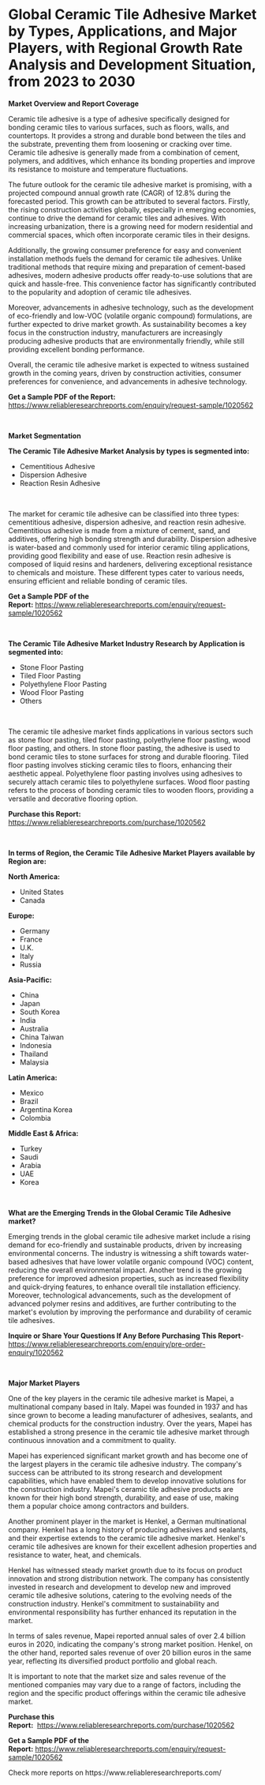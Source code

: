 <p><h1>Global Ceramic Tile Adhesive Market by Types, Applications, and Major Players, with Regional Growth Rate Analysis and Development Situation, from 2023 to 2030</h1></p><p><strong>Market Overview and Report Coverage</strong></p>
<p><p>Ceramic tile adhesive is a type of adhesive specifically designed for bonding ceramic tiles to various surfaces, such as floors, walls, and countertops. It provides a strong and durable bond between the tiles and the substrate, preventing them from loosening or cracking over time. Ceramic tile adhesive is generally made from a combination of cement, polymers, and additives, which enhance its bonding properties and improve its resistance to moisture and temperature fluctuations.</p><p>The future outlook for the ceramic tile adhesive market is promising, with a projected compound annual growth rate (CAGR) of 12.8% during the forecasted period. This growth can be attributed to several factors. Firstly, the rising construction activities globally, especially in emerging economies, continue to drive the demand for ceramic tiles and adhesives. With increasing urbanization, there is a growing need for modern residential and commercial spaces, which often incorporate ceramic tiles in their designs.</p><p>Additionally, the growing consumer preference for easy and convenient installation methods fuels the demand for ceramic tile adhesives. Unlike traditional methods that require mixing and preparation of cement-based adhesives, modern adhesive products offer ready-to-use solutions that are quick and hassle-free. This convenience factor has significantly contributed to the popularity and adoption of ceramic tile adhesives.</p><p>Moreover, advancements in adhesive technology, such as the development of eco-friendly and low-VOC (volatile organic compound) formulations, are further expected to drive market growth. As sustainability becomes a key focus in the construction industry, manufacturers are increasingly producing adhesive products that are environmentally friendly, while still providing excellent bonding performance.</p><p>Overall, the ceramic tile adhesive market is expected to witness sustained growth in the coming years, driven by construction activities, consumer preferences for convenience, and advancements in adhesive technology.</p></p>
<p><strong>Get a Sample PDF of the Report:</strong> <a href="https://www.reliableresearchreports.com/enquiry/request-sample/1020562">https://www.reliableresearchreports.com/enquiry/request-sample/1020562</a></p>
<p>&nbsp;</p>
<p><strong>Market Segmentation</strong></p>
<p><strong>The Ceramic Tile Adhesive Market Analysis by types is segmented into:</strong></p>
<p><ul><li>Cementitious Adhesive</li><li>Dispersion Adhesive</li><li>Reaction Resin Adhesive</li></ul></p>
<p>&nbsp;</p>
<p><p>The market for ceramic tile adhesive can be classified into three types: cementitious adhesive, dispersion adhesive, and reaction resin adhesive. Cementitious adhesive is made from a mixture of cement, sand, and additives, offering high bonding strength and durability. Dispersion adhesive is water-based and commonly used for interior ceramic tiling applications, providing good flexibility and ease of use. Reaction resin adhesive is composed of liquid resins and hardeners, delivering exceptional resistance to chemicals and moisture. These different types cater to various needs, ensuring efficient and reliable bonding of ceramic tiles.</p></p>
<p><strong>Get a Sample PDF of the Report:</strong>&nbsp;<a href="https://www.reliableresearchreports.com/enquiry/request-sample/1020562">https://www.reliableresearchreports.com/enquiry/request-sample/1020562</a></p>
<p>&nbsp;</p>
<p><strong>The Ceramic Tile Adhesive Market Industry Research by Application is segmented into:</strong></p>
<p><ul><li>Stone Floor Pasting</li><li>Tiled Floor Pasting</li><li>Polyethylene Floor Pasting</li><li>Wood Floor Pasting</li><li>Others</li></ul></p>
<p>&nbsp;</p>
<p><p>The ceramic tile adhesive market finds applications in various sectors such as stone floor pasting, tiled floor pasting, polyethylene floor pasting, wood floor pasting, and others. In stone floor pasting, the adhesive is used to bond ceramic tiles to stone surfaces for strong and durable flooring. Tiled floor pasting involves sticking ceramic tiles to floors, enhancing their aesthetic appeal. Polyethylene floor pasting involves using adhesives to securely attach ceramic tiles to polyethylene surfaces. Wood floor pasting refers to the process of bonding ceramic tiles to wooden floors, providing a versatile and decorative flooring option.</p></p>
<p><strong>Purchase this Report:</strong>&nbsp; <a href="https://www.reliableresearchreports.com/purchase/1020562">https://www.reliableresearchreports.com/purchase/1020562</a></p>
<p>&nbsp;</p>
<p><strong>In terms of Region, the Ceramic Tile Adhesive Market Players available by Region are:</strong></p>
<p>
    <p> <strong> North America: </strong>
        <ul>
            <li>United States</li>
            <li>Canada</li>
        </ul>
        </p> 
    <p> <strong> Europe: </strong>
        <ul>
            <li>Germany</li>
            <li>France</li>
            <li>U.K.</li>
            <li>Italy</li>
            <li>Russia</li>
        </ul>
        </p> 
    <p> <strong> Asia-Pacific: </strong>
        <ul>
            <li>China</li>
            <li>Japan</li>
            <li>South Korea</li>
            <li>India</li>
            <li>Australia</li>
            <li>China Taiwan</li>
            <li>Indonesia</li>
            <li>Thailand</li>
            <li>Malaysia</li>
        </ul>
        </p> 
    <p> <strong> Latin America: </strong>
        <ul>
            <li>Mexico</li>
            <li>Brazil</li>
            <li>Argentina Korea</li>
            <li>Colombia</li>
        </ul>
        </p> 
    <p> <strong> Middle East & Africa: </strong>
        <ul>
            <li>Turkey</li>
            <li>Saudi</li>
            <li>Arabia</li>
            <li>UAE</li>
            <li>Korea</li>
        </ul>
    </p>
    </p>
<p>&nbsp;</p>
<p><strong>What are the Emerging Trends in the Global Ceramic Tile Adhesive market?</strong></p>
<p><p>Emerging trends in the global ceramic tile adhesive market include a rising demand for eco-friendly and sustainable products, driven by increasing environmental concerns. The industry is witnessing a shift towards water-based adhesives that have lower volatile organic compound (VOC) content, reducing the overall environmental impact. Another trend is the growing preference for improved adhesion properties, such as increased flexibility and quick-drying features, to enhance overall tile installation efficiency. Moreover, technological advancements, such as the development of advanced polymer resins and additives, are further contributing to the market's evolution by improving the performance and durability of ceramic tile adhesives.</p></p>
<p><strong>Inquire or Share Your Questions If Any Before Purchasing This Report</strong>- <a href="https://www.reliableresearchreports.com/enquiry/pre-order-enquiry/1020562">https://www.reliableresearchreports.com/enquiry/pre-order-enquiry/1020562</a></p>
<p>&nbsp;</p>
<p><strong>Major Market Players</strong></p>
<p><p>One of the key players in the ceramic tile adhesive market is Mapei, a multinational company based in Italy. Mapei was founded in 1937 and has since grown to become a leading manufacturer of adhesives, sealants, and chemical products for the construction industry. Over the years, Mapei has established a strong presence in the ceramic tile adhesive market through continuous innovation and a commitment to quality.</p><p>Mapei has experienced significant market growth and has become one of the largest players in the ceramic tile adhesive industry. The company's success can be attributed to its strong research and development capabilities, which have enabled them to develop innovative solutions for the construction industry. Mapei's ceramic tile adhesive products are known for their high bond strength, durability, and ease of use, making them a popular choice among contractors and builders.</p><p>Another prominent player in the market is Henkel, a German multinational company. Henkel has a long history of producing adhesives and sealants, and their expertise extends to the ceramic tile adhesive market. Henkel's ceramic tile adhesives are known for their excellent adhesion properties and resistance to water, heat, and chemicals.</p><p>Henkel has witnessed steady market growth due to its focus on product innovation and strong distribution network. The company has consistently invested in research and development to develop new and improved ceramic tile adhesive solutions, catering to the evolving needs of the construction industry. Henkel's commitment to sustainability and environmental responsibility has further enhanced its reputation in the market.</p><p>In terms of sales revenue, Mapei reported annual sales of over 2.4 billion euros in 2020, indicating the company's strong market position. Henkel, on the other hand, reported sales revenue of over 20 billion euros in the same year, reflecting its diversified product portfolio and global reach.</p><p>It is important to note that the market size and sales revenue of the mentioned companies may vary due to a range of factors, including the region and the specific product offerings within the ceramic tile adhesive market.</p></p>
<p><strong>Purchase this Report:</strong>&nbsp;&nbsp;<a href="https://www.reliableresearchreports.com/purchase/1020562">https://www.reliableresearchreports.com/purchase/1020562</a></p>
<p></p>
<p><strong>Get a Sample PDF of the Report:</strong>&nbsp;<a href="https://www.reliableresearchreports.com/enquiry/request-sample/1020562">https://www.reliableresearchreports.com/enquiry/request-sample/1020562</a></p>
<p>Check more reports on https://www.reliableresearchreports.com/</p>